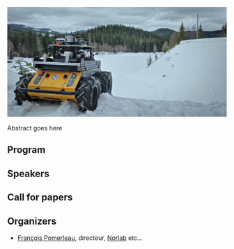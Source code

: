 ![field robot image](images/forest_large.jpg)

Abstract goes here
<!---
# Table of Contents
1. [Program](#Program)
2. [Speakers](#Speakers)
3. [Call for papers](#Call-for-papers)
4. [Organizers](#Organizers)
-->

## Program   

## Speakers  

## Call for papers

## Organizers

- [François Pomerleau](https://norlab.ulaval.ca/people/f_pomerleau_fr/), directeur, [Norlab](https://norlab.ulaval.ca/accueil/)
etc...
